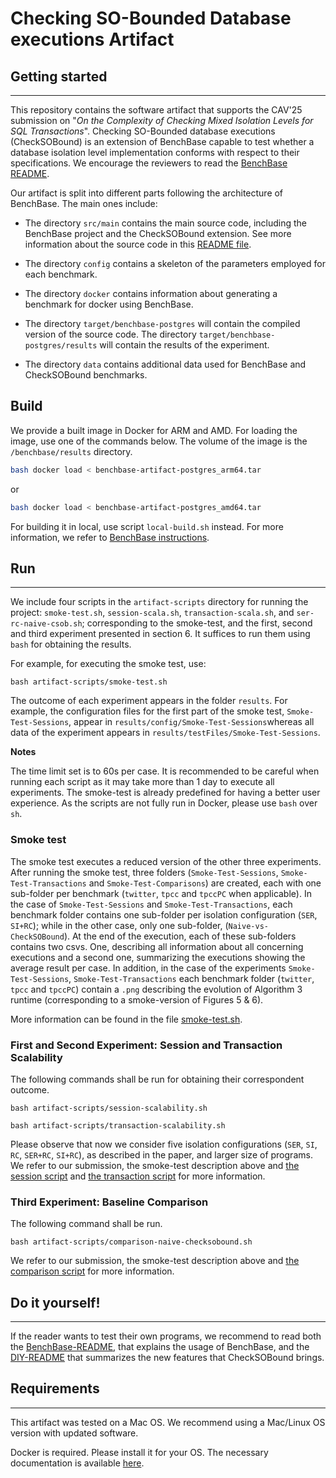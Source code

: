 # Checking SO-Bounded Database executions Artifact
## Getting started

---

This repository contains the software artifact that supports the CAV'25 submission on "_On the Complexity of Checking Mixed Isolation Levels for SQL Transactions_". Checking SO-Bounded database executions (CheckSOBound) is an extension of BenchBase capable to test whether a database isolation level implementation conforms with respect to their specifications. We encourage the reviewers to read the [BenchBase README](BenchBase-README.md).

Our artifact is split into different parts following the architecture of BenchBase. The main ones include:

- The directory `src/main` contains the main source code, including the BenchBase project and the CheckSOBound extension. See more information about the source code in this [README file](src/main/README.md).

- The directory `config` contains a skeleton of the parameters employed for each benchmark.
- The directory `docker` contains information about generating a benchmark for docker using BenchBase.
- The directory `target/benchbase-postgres` will contain the compiled version of the source code. The directory `target/benchbase-postgres/results` will contain the results of the experiment.
- The directory `data` contains additional data used for BenchBase and CheckSOBound benchmarks.

## Build

We provide a built image in Docker for ARM and AMD.     For loading the image, use one of the commands below. The volume of the image is the `/benchbase/results` directory.

```bash
bash docker load < benchbase-artifact-postgres_arm64.tar
```

or

```bash
bash docker load < benchbase-artifact-postgres_amd64.tar
```


 For building it in local, use script `local-build.sh` instead. For more information, we refer to [BenchBase instructions](BenchBase-README.md).


## Run

---

We include four scripts in the ``artifact-scripts`` directory  for running the project: ``smoke-test.sh``, ``session-scala.sh``, ``transaction-scala.sh``, and ``ser-rc-naive-csob.sh``; corresponding to the smoke-test, and the first, second and third experiment presented in section 6. It suffices to run them using ``bash`` for obtaining the results.

For example, for executing the smoke test, use:
```
bash artifact-scripts/smoke-test.sh
```

The outcome of each experiment appears in the folder ``results``. For example, the configuration files for the first part of the smoke test, ``Smoke-Test-Sessions``, appear in ``results/config/Smoke-Test-Sessions``whereas all data of the experiment appears in ``results/testFiles/Smoke-Test-Sessions``.

**Notes**

The time limit set is to 60s per case. It is recommended to be careful when running each script as it may take more than 1 day to execute all experiments. The smoke-test is already predefined for having a better user experience. As the scripts are not fully run in Docker, please use `bash` over `sh`.

### Smoke test

The smoke test executes a reduced version of the other three experiments. After running the smoke test, three folders (`Smoke-Test-Sessions`, `Smoke-Test-Transactions` and `Smoke-Test-Comparisons`) are created, each with one sub-folder per benchmark (`twitter`, `tpcc` and `tpccPC` when applicable). In the case of `Smoke-Test-Sessions` and `Smoke-Test-Transactions`, each benchmark folder contains one sub-folder per isolation configuration (`SER`, `SI+RC`); while in the other case, only one sub-folder, (`Naive-vs-CheckSOBound`). At the end of the execution, each of these sub-folders contains two csvs. One, describing all information about all concerning executions and a second one, summarizing the executions showing the average result per case. In addition, in the case of the experiments `Smoke-Test-Sessions`, `Smoke-Test-Transactions` each benchmark folder  (`twitter`, `tpcc` and `tpccPC`) contain a `.png` describing the evolution of Algorithm 3 runtime (corresponding to a smoke-version of Figures 5 & 6).

More information can be found in the file [smoke-test.sh](artifact-scripts/smoke-test.sh).




### First and Second Experiment: Session and Transaction Scalability

The following commands shall be run for obtaining their correspondent outcome.

```
bash artifact-scripts/session-scalability.sh
```

```
bash artifact-scripts/transaction-scalability.sh
```

Please observe that now we consider five isolation configurations (`SER`, `SI`, `RC`, `SER+RC`, `SI+RC`), as described in the paper, and larger size of programs. We refer to our submission, the smoke-test description above and [the session script](artifact-scripts/session-scalability.sh) and [the transaction script](artifact-scripts/session-scalability.sh) for more information.



### Third Experiment: Baseline Comparison


The following command shall be run.

```
bash artifact-scripts/comparison-naive-checksobound.sh
```
We refer to our submission, the smoke-test description above and [the comparison script](artifact-scripts/comparison-naive-checksobound.sh) for more information.

## Do it yourself!

---

If the reader wants to test their own programs, we recommend to read both the [BenchBase-README](BenchBase-README.md), that explains the usage of BenchBase, and the [DIY-README](DIY-README.md) that summarizes the new features that CheckSOBound brings.

## Requirements

---

This artifact was tested on a Mac OS. We recommend using a Mac/Linux OS version with updated software.

Docker is required. Please install it for your OS. The necessary documentation is available [here](https://docs.docker.com/get-docker).

<!---
Currently, our scripts are not fully integrated in Docker. The user may require installing python3 for generating the csvs and graphics.


This artifact was tested on a Linux OS. We recommend using a new Unix/Linux OS version with updated software.

Docker is required. Please install it for your OS. The necessary documentation is available [here](https://docs.docker.com/get-docker) and then follow the [post installation steps](https://docs.docker.com/engine/install/linux-postinstall) so that you can run `docker` commands without admin privileges or sudo.

-->

